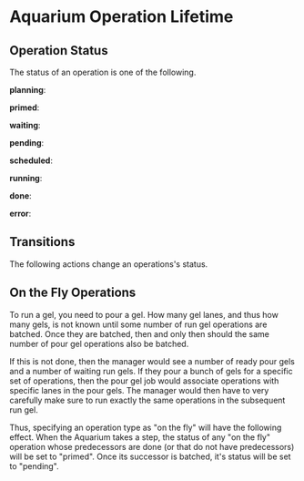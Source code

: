 # Aquarium Operation Lifetime

## Operation Status

The status of an operation is one of the following.

**planning**:

**primed**:

**waiting**:

**pending**:

**scheduled**:

**running**:

**done**:

**error**:

## Transitions

The following actions change an operations's status.

## On the Fly Operations

To run a gel, you need to pour a gel. How many gel lanes, and
thus how many gels, is not known until some number of run gel
operations are batched. Once they are batched, then and only then should the same number of pour gel
operations also be batched.

If this is not done, then the manager would see a number of ready pour gels and a number of waiting run gels. If they
pour a bunch of gels for a specific set of operations, then the pour gel job would associate operations with specific lanes in the pour gels. The manager would then have to very carefully make sure to run exactly the same operations in the subsequent run gel.

Thus, specifying an operation type as "on the fly" will have the following effect. When the Aquarium takes a step, the status of any "on the fly" operation whose predecessors are done (or that do not have predecessors) will be set to "primed". Once its successor is batched, it's status will be set to "pending".
